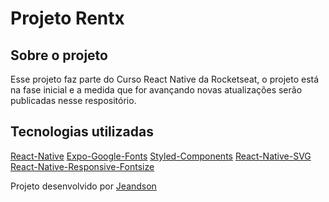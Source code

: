 # Projeto Rentx

## Sobre o projeto
Esse projeto faz parte do Curso React Native da Rocketseat, o projeto está na fase inicial e a medida que for avançando novas atualizações serão publicadas nesse respositório.

## Tecnologias utilizadas

[React-Native][reactnative]
[Expo-Google-Fonts][fonts]
[Styled-Components][style]
[React-Native-SVG][svg]
[React-Native-Responsive-Fontsize][size]



Projeto desenvolvido por [Jeandson](https://www.linkedin.com/in/jeandson/)

[reactnative]:https://reactnative.dev/
[fonts]:https://docs.expo.dev/guides/using-custom-fonts/
[style]:https://styled-components.com/
[svg]:https://github.com/react-native-svg/react-native-svg
[size]:https://www.npmjs.com/package/react-native-responsive-fontsize